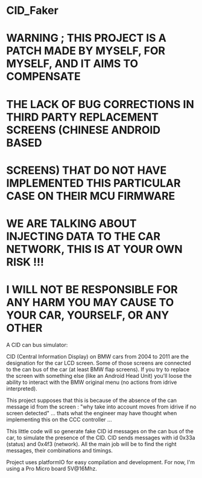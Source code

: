 # CID_Faker
# WARNING ; THIS PROJECT IS A PATCH MADE BY MYSELF, FOR MYSELF, AND IT AIMS TO COMPENSATE
# THE LACK OF BUG CORRECTIONS IN THIRD PARTY REPLACEMENT SCREENS (CHINESE ANDROID BASED
# SCREENS) THAT DO NOT HAVE IMPLEMENTED THIS PARTICULAR CASE ON THEIR MCU FIRMWARE
# WE ARE TALKING ABOUT INJECTING DATA TO THE CAR NETWORK, THIS IS AT YOUR OWN RISK !!!
# I WILL NOT BE RESPONSIBLE FOR ANY HARM YOU MAY CAUSE TO YOUR CAR, YOURSELF, OR ANY OTHER


A CID can bus simulator:

CID (Central Information Display) on BMW cars from 2004 to 2011 are the designation for the car LCD screen.
Some of those screens are connected to the can bus of the car (at least BMW flap screens).
If you try to replace the screen with something else (like an Android Head Unit) you'll loose the ability to 
interact with the BMW original menu (no actions from idrive interpreted).



This project supposes that this is because of the absence of the can message id from the screen : "why take into
account moves from idrive if no screen detected" ... thats what the engineer may have thought when implementing this
on the CCC controller ...


This little code will so generate fake CID id messages on the can bus of the car, to simulate the presence of the CID.
CID sends messages with id 0x33a (status) and 0x4f3 (network).
All the main job will be to find the right messages, their combinations and timings.


Project uses platformIO for easy compilation and development.
For now, I'm using a Pro Micro board 5V@16Mhz.
